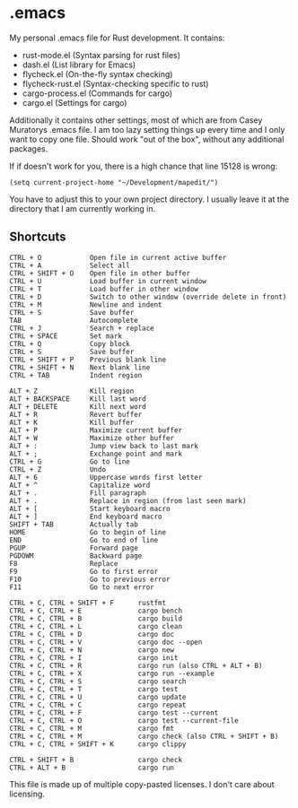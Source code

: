 # .emacs
My personal .emacs file for Rust development. It contains:

- rust-mode.el (Syntax parsing for rust files)
- dash.el (List library for Emacs)
- flycheck.el (On-the-fly syntax checking)
- flycheck-rust.el (Syntax-checking specific to rust)
- cargo-process.el (Commands for cargo)
- cargo.el (Settings for cargo)

Additionally it contains other settings, most of which are from Casey Muratorys .emacs file. I am too lazy setting things up every time and I only want to copy one file. Should work "out of the box", without any additional packages.

If if doesn't work for you, there is a high chance that line 15128 is wrong:

```
(setq current-project-home "~/Development/mapedit/")
```

You have to adjust this to your own project directory. I usually leave it at the directory that I am currently working in.

## Shortcuts

```
CTRL + O            Open file in current active buffer
CTRL + A            Select all
CTRL + SHIFT + O    Open file in other buffer
CTRL + U            Load buffer in current window
CTRL + T            Load buffer in other window
CTRL + D            Switch to other window (override delete in front)
CTRL + M            Newline and indent
CTRL + S            Save buffer
TAB                 Autocomplete
CTRL + J            Search + replace
CTRL + SPACE        Set mark
CTRL + Q            Copy block
CTRL + S            Save buffer
CTRL + SHIFT + P    Previous blank line
CTRL + SHIFT + N    Next blank line
CTRL + TAB          Indent region
    
ALT + Z             Kill region
ALT + BACKSPACE     Kill last word
ALT + DELETE        Kill next word
ALT + R             Revert buffer
ALT + K             Kill buffer
ALT + P             Maximize current buffer
ALT + W             Maximize other buffer
ALT + :             Jump view back to last mark
ALT + ;             Exchange point and mark
CTRL + G            Go to line
CTRL + Z            Undo
ALT + 6             Uppercase words first letter
ALT + ^             Capitalize word
ALT + .             Fill paragraph
ALT + .             Replace in region (from last seen mark)
ALT + [             Start keyboard macro
ALT + ]             End keyboard macro
SHIFT + TAB         Actually tab
HOME                Go to begin of line
END                 Go to end of line
PGUP                Forward page
PGDOWM              Backward page
F8                  Replace
F9                  Go to first error
F10                 Go to previous error
F11                 Go to next error

CTRL + C, CTRL + SHIFT + F      rustfmt
CTRL + C, CTRL + E              cargo bench
CTRL + C, CTRL + B              cargo build
CTRL + C, CTRL + L              cargo clean
CTRL + C, CTRL + D              cargo doc
CTRL + C, CTRL + V              cargo doc --open
CTRL + C, CTRL + N              cargo new
CTRL + C, CTRL + I              cargo init
CTRL + C, CTRL + R              cargo run (also CTRL + ALT + B)
CTRL + C, CTRL + X              cargo run --example
CTRL + C, CTRL + S              cargo search
CTRL + C, CTRL + T              cargo test
CTRL + C, CTRL + U              cargo update
CTRL + C, CTRL + C              cargo repeat
CTRL + C, CTRL + F              cargo test --current
CTRL + C, CTRL + O              cargo test --current-file
CTRL + C, CTRL + M              cargo fmt
CTRL + C, CTRL + M              cargo check (also CTRL + SHIFT + B)
CTRL + C, CTRL + SHIFT + K      cargo clippy
 
CTRL + SHIFT + B                cargo check
CTRL + ALT + B                  cargo run
```

This file is made up of multiple copy-pasted licenses. I don't care about licensing.
